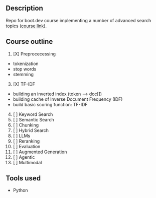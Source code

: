 ## Description
Repo for boot.dev course implementing a number of advanced search topics ([course link](https://www.boot.dev/courses/learn-retrieval-augmented-generation)). 

## Course outline
1. [X] Preprocecessing
  - tokenization
  - stop words
  - stemming
3. [X] TF-IDF
  - building an inverted index (token --> doc[])
  - building cache of Inverse Document Frequency (IDF)
  - build basic scoring function: TF-IDF
4. [ ] Keyword Search
5. [ ] Semantic Search
6. [ ] Chunking
7. [ ] Hybrid Search
8. [ ] LLMs
9. [ ] Reranking
10. [ ] Evaluation
11. [ ] Augmented Generation
12. [ ] Agentic
13. [ ] Multimodal

## Tools used
- Python
